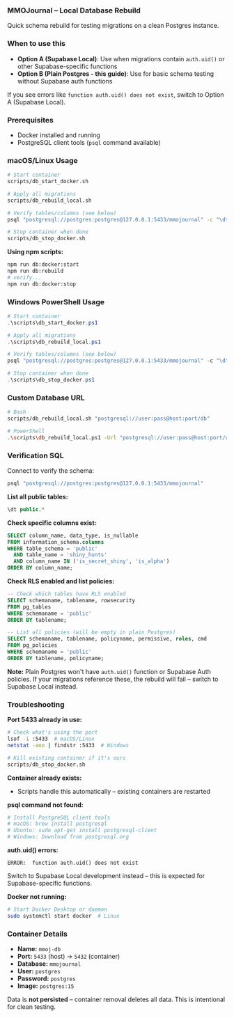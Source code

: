 ### MMOJournal – Local Database Rebuild

Quick schema rebuild for testing migrations on a clean Postgres instance.

### When to use this

- **Option A (Supabase Local)**: Use when migrations contain `auth.uid()` or other Supabase-specific functions
- **Option B (Plain Postgres - this guide)**: Use for basic schema testing without Supabase auth functions

If you see errors like `function auth.uid() does not exist`, switch to Option A (Supabase Local).

### Prerequisites

- Docker installed and running
- PostgreSQL client tools (`psql` command available)

### macOS/Linux Usage

```bash
# Start container
scripts/db_start_docker.sh

# Apply all migrations
scripts/db_rebuild_local.sh

# Verify tables/columns (see below)
psql "postgresql://postgres:postgres@127.0.0.1:5433/mmojournal" -c "\dt"

# Stop container when done
scripts/db_stop_docker.sh
```

**Using npm scripts:**
```bash
npm run db:docker:start
npm run db:rebuild
# verify...
npm run db:docker:stop
```

### Windows PowerShell Usage

```powershell
# Start container
.\scripts\db_start_docker.ps1

# Apply all migrations
.\scripts\db_rebuild_local.ps1

# Verify tables/columns (see below)
psql "postgresql://postgres:postgres@127.0.0.1:5433/mmojournal" -c "\dt"

# Stop container when done
.\scripts\db_stop_docker.ps1
```

### Custom Database URL

```bash
# Bash
scripts/db_rebuild_local.sh "postgresql://user:pass@host:port/db"

# PowerShell
.\scripts\db_rebuild_local.ps1 -Url "postgresql://user:pass@host:port/db"
```

### Verification SQL

Connect to verify the schema:
```bash
psql "postgresql://postgres:postgres@127.0.0.1:5433/mmojournal"
```

**List all public tables:**
```sql
\dt public.*
```

**Check specific columns exist:**
```sql
SELECT column_name, data_type, is_nullable 
FROM information_schema.columns 
WHERE table_schema = 'public' 
  AND table_name = 'shiny_hunts' 
  AND column_name IN ('is_secret_shiny', 'is_alpha')
ORDER BY column_name;
```

**Check RLS enabled and list policies:**
```sql
-- Check which tables have RLS enabled
SELECT schemaname, tablename, rowsecurity 
FROM pg_tables 
WHERE schemaname = 'public'
ORDER BY tablename;

-- List all policies (will be empty in plain Postgres)
SELECT schemaname, tablename, policyname, permissive, roles, cmd
FROM pg_policies 
WHERE schemaname = 'public'
ORDER BY tablename, policyname;
```

**Note:** Plain Postgres won't have `auth.uid()` function or Supabase Auth policies. If your migrations reference these, the rebuild will fail – switch to Supabase Local instead.

### Troubleshooting

**Port 5433 already in use:**
```bash
# Check what's using the port
lsof -i :5433  # macOS/Linux
netstat -ano | findstr :5433  # Windows

# Kill existing container if it's ours
scripts/db_stop_docker.sh
```

**Container already exists:**
- Scripts handle this automatically – existing containers are restarted

**psql command not found:**
```bash
# Install PostgreSQL client tools
# macOS: brew install postgresql
# Ubuntu: sudo apt-get install postgresql-client
# Windows: Download from postgresql.org
```

**auth.uid() errors:**
```
ERROR:  function auth.uid() does not exist
```
Switch to Supabase Local development instead – this is expected for Supabase-specific functions.

**Docker not running:**
```bash
# Start Docker Desktop or daemon
sudo systemctl start docker  # Linux
```

### Container Details

- **Name:** `mmoj-db`
- **Port:** `5433` (host) → `5432` (container)
- **Database:** `mmojournal`
- **User:** `postgres`
- **Password:** `postgres`
- **Image:** `postgres:15`

Data is **not persisted** – container removal deletes all data. This is intentional for clean testing.
